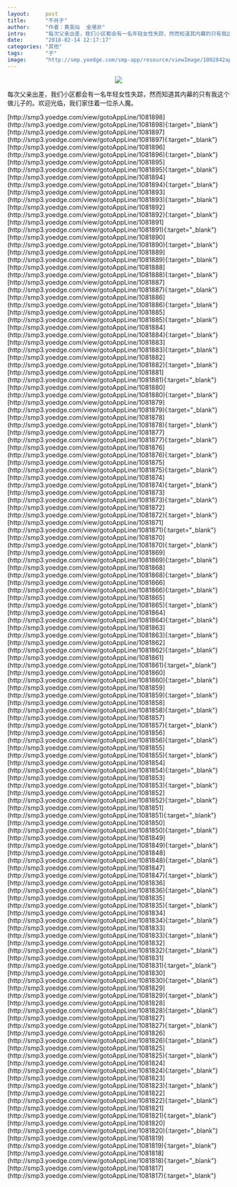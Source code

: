```yaml
---
layout:     post
title:      "不肖子"
author:     "作者：黄英灿  金堪非"
intro:      "每次父亲出差，我们小区都会有一名年轻女性失踪，然而知道其内幕的只有我这个做儿子的。欢迎光临，我们家住着一位杀人魔。"
date:       "2018-02-14 12:17:17"
categories: "其他"
tags:       "子"
image:      "http://smp.yoedge.com/smp-app/resource/viewImage/1002842appline.png"
---
```

<div style="text-align: center">
<p><img src="http://smp.yoedge.com/smp-app/resource/viewImage/1002842appline.png"/></p>
</div>
<p class="post-meta">
<span>每次父亲出差，我们小区都会有一名年轻女性失踪，然而知道其内幕的只有我这个做儿子的。欢迎光临，我们家住着一位杀人魔。</span>
</p>
[http://smp3.yoedge.com/view/gotoAppLine/1081898](http://smp3.yoedge.com/view/gotoAppLine/1081898){:target="_blank"}
[http://smp3.yoedge.com/view/gotoAppLine/1081897](http://smp3.yoedge.com/view/gotoAppLine/1081897){:target="_blank"}
[http://smp3.yoedge.com/view/gotoAppLine/1081896](http://smp3.yoedge.com/view/gotoAppLine/1081896){:target="_blank"}
[http://smp3.yoedge.com/view/gotoAppLine/1081895](http://smp3.yoedge.com/view/gotoAppLine/1081895){:target="_blank"}
[http://smp3.yoedge.com/view/gotoAppLine/1081894](http://smp3.yoedge.com/view/gotoAppLine/1081894){:target="_blank"}
[http://smp3.yoedge.com/view/gotoAppLine/1081893](http://smp3.yoedge.com/view/gotoAppLine/1081893){:target="_blank"}
[http://smp3.yoedge.com/view/gotoAppLine/1081892](http://smp3.yoedge.com/view/gotoAppLine/1081892){:target="_blank"}
[http://smp3.yoedge.com/view/gotoAppLine/1081891](http://smp3.yoedge.com/view/gotoAppLine/1081891){:target="_blank"}
[http://smp3.yoedge.com/view/gotoAppLine/1081890](http://smp3.yoedge.com/view/gotoAppLine/1081890){:target="_blank"}
[http://smp3.yoedge.com/view/gotoAppLine/1081889](http://smp3.yoedge.com/view/gotoAppLine/1081889){:target="_blank"}
[http://smp3.yoedge.com/view/gotoAppLine/1081888](http://smp3.yoedge.com/view/gotoAppLine/1081888){:target="_blank"}
[http://smp3.yoedge.com/view/gotoAppLine/1081887](http://smp3.yoedge.com/view/gotoAppLine/1081887){:target="_blank"}
[http://smp3.yoedge.com/view/gotoAppLine/1081886](http://smp3.yoedge.com/view/gotoAppLine/1081886){:target="_blank"}
[http://smp3.yoedge.com/view/gotoAppLine/1081885](http://smp3.yoedge.com/view/gotoAppLine/1081885){:target="_blank"}
[http://smp3.yoedge.com/view/gotoAppLine/1081884](http://smp3.yoedge.com/view/gotoAppLine/1081884){:target="_blank"}
[http://smp3.yoedge.com/view/gotoAppLine/1081883](http://smp3.yoedge.com/view/gotoAppLine/1081883){:target="_blank"}
[http://smp3.yoedge.com/view/gotoAppLine/1081882](http://smp3.yoedge.com/view/gotoAppLine/1081882){:target="_blank"}
[http://smp3.yoedge.com/view/gotoAppLine/1081881](http://smp3.yoedge.com/view/gotoAppLine/1081881){:target="_blank"}
[http://smp3.yoedge.com/view/gotoAppLine/1081880](http://smp3.yoedge.com/view/gotoAppLine/1081880){:target="_blank"}
[http://smp3.yoedge.com/view/gotoAppLine/1081879](http://smp3.yoedge.com/view/gotoAppLine/1081879){:target="_blank"}
[http://smp3.yoedge.com/view/gotoAppLine/1081878](http://smp3.yoedge.com/view/gotoAppLine/1081878){:target="_blank"}
[http://smp3.yoedge.com/view/gotoAppLine/1081877](http://smp3.yoedge.com/view/gotoAppLine/1081877){:target="_blank"}
[http://smp3.yoedge.com/view/gotoAppLine/1081876](http://smp3.yoedge.com/view/gotoAppLine/1081876){:target="_blank"}
[http://smp3.yoedge.com/view/gotoAppLine/1081875](http://smp3.yoedge.com/view/gotoAppLine/1081875){:target="_blank"}
[http://smp3.yoedge.com/view/gotoAppLine/1081874](http://smp3.yoedge.com/view/gotoAppLine/1081874){:target="_blank"}
[http://smp3.yoedge.com/view/gotoAppLine/1081873](http://smp3.yoedge.com/view/gotoAppLine/1081873){:target="_blank"}
[http://smp3.yoedge.com/view/gotoAppLine/1081872](http://smp3.yoedge.com/view/gotoAppLine/1081872){:target="_blank"}
[http://smp3.yoedge.com/view/gotoAppLine/1081871](http://smp3.yoedge.com/view/gotoAppLine/1081871){:target="_blank"}
[http://smp3.yoedge.com/view/gotoAppLine/1081870](http://smp3.yoedge.com/view/gotoAppLine/1081870){:target="_blank"}
[http://smp3.yoedge.com/view/gotoAppLine/1081869](http://smp3.yoedge.com/view/gotoAppLine/1081869){:target="_blank"}
[http://smp3.yoedge.com/view/gotoAppLine/1081868](http://smp3.yoedge.com/view/gotoAppLine/1081868){:target="_blank"}
[http://smp3.yoedge.com/view/gotoAppLine/1081866](http://smp3.yoedge.com/view/gotoAppLine/1081866){:target="_blank"}
[http://smp3.yoedge.com/view/gotoAppLine/1081865](http://smp3.yoedge.com/view/gotoAppLine/1081865){:target="_blank"}
[http://smp3.yoedge.com/view/gotoAppLine/1081864](http://smp3.yoedge.com/view/gotoAppLine/1081864){:target="_blank"}
[http://smp3.yoedge.com/view/gotoAppLine/1081863](http://smp3.yoedge.com/view/gotoAppLine/1081863){:target="_blank"}
[http://smp3.yoedge.com/view/gotoAppLine/1081862](http://smp3.yoedge.com/view/gotoAppLine/1081862){:target="_blank"}
[http://smp3.yoedge.com/view/gotoAppLine/1081861](http://smp3.yoedge.com/view/gotoAppLine/1081861){:target="_blank"}
[http://smp3.yoedge.com/view/gotoAppLine/1081860](http://smp3.yoedge.com/view/gotoAppLine/1081860){:target="_blank"}
[http://smp3.yoedge.com/view/gotoAppLine/1081859](http://smp3.yoedge.com/view/gotoAppLine/1081859){:target="_blank"}
[http://smp3.yoedge.com/view/gotoAppLine/1081858](http://smp3.yoedge.com/view/gotoAppLine/1081858){:target="_blank"}
[http://smp3.yoedge.com/view/gotoAppLine/1081857](http://smp3.yoedge.com/view/gotoAppLine/1081857){:target="_blank"}
[http://smp3.yoedge.com/view/gotoAppLine/1081856](http://smp3.yoedge.com/view/gotoAppLine/1081856){:target="_blank"}
[http://smp3.yoedge.com/view/gotoAppLine/1081855](http://smp3.yoedge.com/view/gotoAppLine/1081855){:target="_blank"}
[http://smp3.yoedge.com/view/gotoAppLine/1081854](http://smp3.yoedge.com/view/gotoAppLine/1081854){:target="_blank"}
[http://smp3.yoedge.com/view/gotoAppLine/1081853](http://smp3.yoedge.com/view/gotoAppLine/1081853){:target="_blank"}
[http://smp3.yoedge.com/view/gotoAppLine/1081852](http://smp3.yoedge.com/view/gotoAppLine/1081852){:target="_blank"}
[http://smp3.yoedge.com/view/gotoAppLine/1081851](http://smp3.yoedge.com/view/gotoAppLine/1081851){:target="_blank"}
[http://smp3.yoedge.com/view/gotoAppLine/1081850](http://smp3.yoedge.com/view/gotoAppLine/1081850){:target="_blank"}
[http://smp3.yoedge.com/view/gotoAppLine/1081849](http://smp3.yoedge.com/view/gotoAppLine/1081849){:target="_blank"}
[http://smp3.yoedge.com/view/gotoAppLine/1081848](http://smp3.yoedge.com/view/gotoAppLine/1081848){:target="_blank"}
[http://smp3.yoedge.com/view/gotoAppLine/1081847](http://smp3.yoedge.com/view/gotoAppLine/1081847){:target="_blank"}
[http://smp3.yoedge.com/view/gotoAppLine/1081836](http://smp3.yoedge.com/view/gotoAppLine/1081836){:target="_blank"}
[http://smp3.yoedge.com/view/gotoAppLine/1081835](http://smp3.yoedge.com/view/gotoAppLine/1081835){:target="_blank"}
[http://smp3.yoedge.com/view/gotoAppLine/1081834](http://smp3.yoedge.com/view/gotoAppLine/1081834){:target="_blank"}
[http://smp3.yoedge.com/view/gotoAppLine/1081833](http://smp3.yoedge.com/view/gotoAppLine/1081833){:target="_blank"}
[http://smp3.yoedge.com/view/gotoAppLine/1081832](http://smp3.yoedge.com/view/gotoAppLine/1081832){:target="_blank"}
[http://smp3.yoedge.com/view/gotoAppLine/1081831](http://smp3.yoedge.com/view/gotoAppLine/1081831){:target="_blank"}
[http://smp3.yoedge.com/view/gotoAppLine/1081830](http://smp3.yoedge.com/view/gotoAppLine/1081830){:target="_blank"}
[http://smp3.yoedge.com/view/gotoAppLine/1081829](http://smp3.yoedge.com/view/gotoAppLine/1081829){:target="_blank"}
[http://smp3.yoedge.com/view/gotoAppLine/1081828](http://smp3.yoedge.com/view/gotoAppLine/1081828){:target="_blank"}
[http://smp3.yoedge.com/view/gotoAppLine/1081827](http://smp3.yoedge.com/view/gotoAppLine/1081827){:target="_blank"}
[http://smp3.yoedge.com/view/gotoAppLine/1081826](http://smp3.yoedge.com/view/gotoAppLine/1081826){:target="_blank"}
[http://smp3.yoedge.com/view/gotoAppLine/1081825](http://smp3.yoedge.com/view/gotoAppLine/1081825){:target="_blank"}
[http://smp3.yoedge.com/view/gotoAppLine/1081824](http://smp3.yoedge.com/view/gotoAppLine/1081824){:target="_blank"}
[http://smp3.yoedge.com/view/gotoAppLine/1081823](http://smp3.yoedge.com/view/gotoAppLine/1081823){:target="_blank"}
[http://smp3.yoedge.com/view/gotoAppLine/1081822](http://smp3.yoedge.com/view/gotoAppLine/1081822){:target="_blank"}
[http://smp3.yoedge.com/view/gotoAppLine/1081821](http://smp3.yoedge.com/view/gotoAppLine/1081821){:target="_blank"}
[http://smp3.yoedge.com/view/gotoAppLine/1081820](http://smp3.yoedge.com/view/gotoAppLine/1081820){:target="_blank"}
[http://smp3.yoedge.com/view/gotoAppLine/1081819](http://smp3.yoedge.com/view/gotoAppLine/1081819){:target="_blank"}
[http://smp3.yoedge.com/view/gotoAppLine/1081818](http://smp3.yoedge.com/view/gotoAppLine/1081818){:target="_blank"}
[http://smp3.yoedge.com/view/gotoAppLine/1081817](http://smp3.yoedge.com/view/gotoAppLine/1081817){:target="_blank"}



